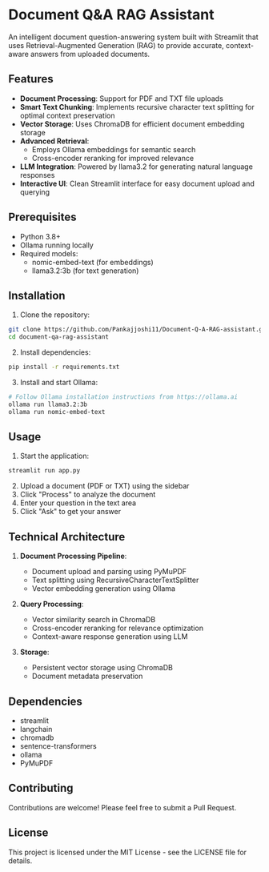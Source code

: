 # Document Q&A RAG Assistant

An intelligent document question-answering system built with Streamlit that uses Retrieval-Augmented Generation (RAG) to provide accurate, context-aware answers from uploaded documents.

## Features

- **Document Processing**: Support for PDF and TXT file uploads
- **Smart Text Chunking**: Implements recursive character text splitting for optimal context preservation
- **Vector Storage**: Uses ChromaDB for efficient document embedding storage
- **Advanced Retrieval**: 
  - Employs Ollama embeddings for semantic search
  - Cross-encoder reranking for improved relevance
- **LLM Integration**: Powered by llama3.2 for generating natural language responses
- **Interactive UI**: Clean Streamlit interface for easy document upload and querying

## Prerequisites

- Python 3.8+
- Ollama running locally
- Required models:
  - nomic-embed-text (for embeddings)
  - llama3.2:3b (for text generation)

## Installation

1. Clone the repository:
```bash
git clone https://github.com/Pankajjoshi11/Document-Q-A-RAG-assistant.git
cd document-qa-rag-assistant
```

2. Install dependencies:
```bash
pip install -r requirements.txt
```

3. Install and start Ollama:
```bash
# Follow Ollama installation instructions from https://ollama.ai
ollama run llama3.2:3b
ollama run nomic-embed-text
```

## Usage

1. Start the application:
```bash
streamlit run app.py
```

2. Upload a document (PDF or TXT) using the sidebar
3. Click "Process" to analyze the document
4. Enter your question in the text area
5. Click "Ask" to get your answer

## Technical Architecture

1. **Document Processing Pipeline**:
   - Document upload and parsing using PyMuPDF
   - Text splitting using RecursiveCharacterTextSplitter
   - Vector embedding generation using Ollama

2. **Query Processing**:
   - Vector similarity search in ChromaDB
   - Cross-encoder reranking for relevance optimization
   - Context-aware response generation using LLM

3. **Storage**:
   - Persistent vector storage using ChromaDB
   - Document metadata preservation

## Dependencies

- streamlit
- langchain
- chromadb
- sentence-transformers
- ollama
- PyMuPDF

## Contributing

Contributions are welcome! Please feel free to submit a Pull Request.

## License

This project is licensed under the MIT License - see the LICENSE file for details.
